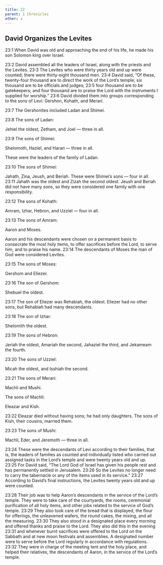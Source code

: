 ```yaml
---
title: 22
parent: 1 Chronicles
other: x
---
```


## David Organizes the Levites

<a name="23:1">23:1</a> When David was old and approaching the end of his life, he made his son Solomon king over Israel.

<a name="23:2">23:2</a> David assembled all the leaders of Israel, along with the priests and the Levites. <a name="23:3">23:3</a> The Levites who were thirty years old and up were counted; there were thirty-eight thousand men. <a name="23:4">23:4</a> David said, “Of these, twenty-four thousand are to direct the work of the Lord’s temple; six thousand are to be officials and judges; <a name="23:5">23:5</a> four thousand are to be gatekeepers; and four thousand are to praise the Lord with the instruments I supplied for worship.” <a name="23:6">23:6</a> David divided them into groups corresponding to the sons of Levi: Gershon, Kohath, and Merari.

<a name="23:7">23:7</a> The Gershonites included Ladan and Shimei.

<a name="23:8">23:8</a> The sons of Ladan:

Jehiel the oldest, Zetham, and Joel — three in all.

<a name="23:9">23:9</a> The sons of Shimei:

Shelomoth, Haziel, and Haran — three in all.

These were the leaders of the family of Ladan.

<a name="23:10">23:10</a> The sons of Shimei:

Jahath, Zina, Jeush, and Beriah. These were Shimei’s sons — four in all. <a name="23:11">23:11</a> Jahath was the oldest and Zizah the second oldest. Jeush and Beriah did not have many sons, so they were considered one family with one responsibility.

<a name="23:12">23:12</a> The sons of Kohath:

Amram, Izhar, Hebron, and Uzziel — four in all.

<a name="23:13">23:13</a> The sons of Amram:

Aaron and Moses.

Aaron and his descendants were chosen on a permanent basis to consecrate the most holy items, to offer sacrifices before the Lord, to serve him, and to praise his name. <a name="23:14">23:14</a> The descendants of Moses the man of God were considered Levites.

<a name="23:15">23:15</a> The sons of Moses:

Gershom and Eliezer.

<a name="23:16">23:16</a> The son of Gershom:

Shebuel the oldest.

<a name="23:17">23:17</a> The son of Eliezer was Rehabiah, the oldest. Eliezer had no other sons, but Rehabiah had many descendants.

<a name="23:18">23:18</a> The son of Izhar:

Shelomith the oldest.

<a name="23:19">23:19</a> The sons of Hebron:

Jeriah the oldest, Amariah the second, Jahaziel the third, and Jekameam the fourth.

<a name="23:20">23:20</a> The sons of Uzziel:

Micah the oldest, and Isshiah the second.

<a name="23:21">23:21</a> The sons of Merari:

Machli and Mushi.

The sons of Machli:

Eleazar and Kish.

<a name="23:22">23:22</a> Eleazar died without having sons; he had only daughters. The sons of Kish, their cousins, married them.

<a name="23:23">23:23</a> The sons of Mushi:

Machli, Eder, and Jeremoth — three in all.

<a name="23:24">23:24</a> These were the descendants of Levi according to their families, that is, the leaders of families as counted and individually listed who carried out assigned tasks in the Lord’s temple and were twenty years old and up. <a name="23:25">23:25</a> For David said, “The Lord God of Israel has given his people rest and has permanently settled in Jerusalem. <a name="23:26">23:26</a> So the Levites no longer need to carry the tabernacle or any of the items used in its service.” <a name="23:27">23:27</a> According to David’s final instructions, the Levites twenty years old and up were counted.

<a name="23:28">23:28</a> Their job was to help Aaron’s descendants in the service of the Lord’s temple. They were to take care of the courtyards, the rooms, ceremonial purification of all holy items, and other jobs related to the service of God’s temple. <a name="23:29">23:29</a> They also took care of the bread that is displayed, the flour for offerings, the unleavened wafers, the round cakes, the mixing, and all the measuring. <a name="23:30">23:30</a> They also stood in a designated place every morning and offered thanks and praise to the Lord. They also did this in the evening <a name="23:31">23:31</a> and whenever burnt sacrifices were offered to the Lord on the Sabbath and at new moon festivals and assemblies. A designated number were to serve before the Lord regularly in accordance with regulations. <a name="23:32">23:32</a> They were in charge of the meeting tent and the holy place, and helped their relatives, the descendants of Aaron, in the service of the Lord’s temple.
